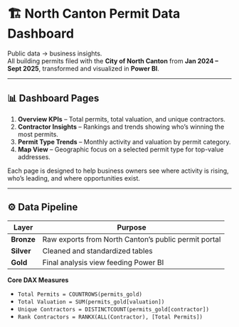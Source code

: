 # 🏗️ North Canton Permit Data Dashboard

Public data → business insights.  
All building permits filed with the **City of North Canton** from **Jan 2024 – Sept 2025**, transformed and visualized in **Power BI**.

---

## 📊 Dashboard Pages
1. **Overview KPIs** – Total permits, total valuation, and unique contractors.
2. **Contractor Insights** – Rankings and trends showing who’s winning the most permits.
3. **Permit Type Trends** – Monthly activity and valuation by permit category.
4. **Map View** – Geographic focus on a selected permit type for top-value addresses.

Each page is designed to help business owners see where activity is rising, who’s leading, and where opportunities exist.

---

## ⚙️ Data Pipeline
| Layer | Purpose |
|-------|----------|
| **Bronze** | Raw exports from North Canton’s public permit portal |
| **Silver** | Cleaned and standardized tables |
| **Gold** | Final analysis view feeding Power BI |

**Core DAX Measures**
- `Total Permits = COUNTROWS(permits_gold)`
- `Total Valuation = SUM(permits_gold[valuation])`
- `Unique Contractors = DISTINCTCOUNT(permits_gold[contractor])`
- `Rank Contractors = RANKX(ALL(Contractor), [Total Permits])`
